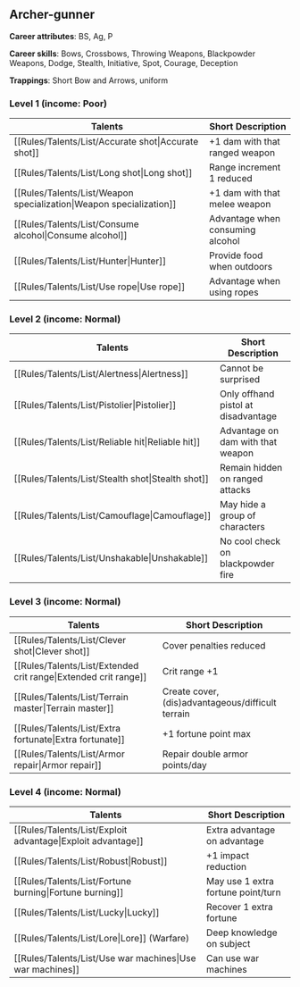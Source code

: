 
## Archer-gunner

**Career attributes**: BS, Ag, P

**Career skills**: Bows, Crossbows, Throwing Weapons, Blackpowder Weapons, Dodge, Stealth, Initiative, Spot, Courage, Deception

**Trappings**: Short Bow and Arrows, uniform

### Level 1 (income: Poor)

| Talents | Short Description |
| --- | --- |
| [[Rules/Talents/List/Accurate shot\|Accurate shot]] | +1 dam with that ranged weapon |
| [[Rules/Talents/List/Long shot\|Long shot]] | Range increment 1 reduced |
| [[Rules/Talents/List/Weapon specialization\|Weapon specialization]] | +1 dam with that melee weapon |
| [[Rules/Talents/List/Consume alcohol\|Consume alcohol]] | Advantage when consuming alcohol |
| [[Rules/Talents/List/Hunter\|Hunter]] | Provide food when outdoors |
| [[Rules/Talents/List/Use rope\|Use rope]] | Advantage when using ropes |


### Level 2 (income: Normal)

| Talents | Short Description |
| --- | --- |
| [[Rules/Talents/List/Alertness\|Alertness]] | Cannot be surprised |
| [[Rules/Talents/List/Pistolier\|Pistolier]] | Only offhand pistol at disadvantage |
| [[Rules/Talents/List/Reliable hit\|Reliable hit]] | Advantage on dam with that weapon |
| [[Rules/Talents/List/Stealth shot\|Stealth shot]] | Remain hidden on ranged attacks |
| [[Rules/Talents/List/Camouflage\|Camouflage]] | May hide a group of characters |
| [[Rules/Talents/List/Unshakable\|Unshakable]] | No cool check on blackpowder fire |


### Level 3 (income: Normal)

| Talents | Short Description |
| --- | --- |
| [[Rules/Talents/List/Clever shot\|Clever shot]] | Cover penalties reduced |
| [[Rules/Talents/List/Extended crit range\|Extended crit range]] | Crit range +1 |
| [[Rules/Talents/List/Terrain master\|Terrain master]] | Create cover, (dis)advantageous/difficult terrain |
| [[Rules/Talents/List/Extra fortunate\|Extra fortunate]] | +1 fortune point max |
| [[Rules/Talents/List/Armor repair\|Armor repair]] | Repair double armor points/day |


### Level 4 (income: Normal)

| Talents | Short Description |
| --- | --- |
| [[Rules/Talents/List/Exploit advantage\|Exploit advantage]] | Extra advantage on advantage |
| [[Rules/Talents/List/Robust\|Robust]] | +1 impact reduction |
| [[Rules/Talents/List/Fortune burning\|Fortune burning]] | May use 1 extra fortune point/turn |
| [[Rules/Talents/List/Lucky\|Lucky]] | Recover 1 extra fortune |
| [[Rules/Talents/List/Lore\|Lore]] (Warfare) | Deep knowledge on subject |
| [[Rules/Talents/List/Use war machines\|Use war machines]] | Can use war machines |


